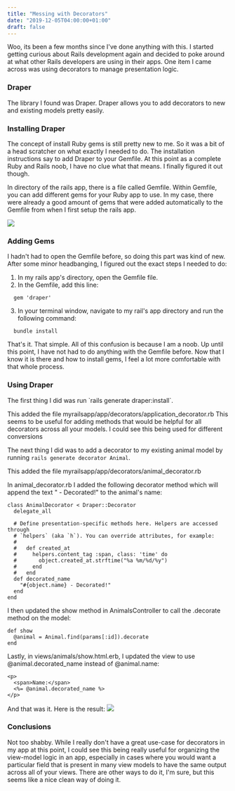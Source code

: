 ```yaml
---
title: "Messing with Decorators"
date: "2019-12-05T04:00:00+01:00"
draft: false
---
```


Woo, its been a few months since I've done anything with this. I started getting curious about Rails development again and decided to poke around at what other Rails developers are using in their apps. One item I came across was using decorators to manage presentation logic. 

<h3>Draper</h3>
The library I found was Draper. Draper allows you to add decorators to new and existing models pretty easily.

<h3>Installing Draper</h3>
The concept of install Ruby gems is still pretty new to me. So it was a bit of a head scratcher on what exactly I needed to do. The installation instructions say to add Draper to your Gemfile. At this point as a complete Ruby and Rails noob, I have no clue what that means. I finally figured it out though.

In directory of the rails app, there is a file called Gemfile. Within Gemfile, you can add different gems for your Ruby app to use. In my case, there were already a good amount of gems that were added automatically to the Gemfile from when I first setup the rails app. 

<img src="/images/Gemfile.png" />

<h3>Adding Gems</h3>
I hadn't had to open the Gemfile before, so doing this part was kind of new. After some minor headbanging, I figured out the exact steps I needed to do:

1. In my rails app's directory, open the Gemfile file.
2. In the Gemfile, add this line:
```
  gem 'draper'
```
3. In your terminal window, navigate to my rail's app directory and run the following command:
```
  bundle install
```

That's it. That simple. All of this confusion is because I am a noob. Up until this point, I have not had to do anything with the Gemfile before. Now that I know it is there and how to install gems, I feel a lot more comfortable with that whole process.

<h3>Using Draper</h3>
The first thing I did was run `rails generate draper:install`.

This added the file myrailsapp/app/decorators/application_decorator.rb
This seems to be useful for adding methods that would be helpful for all decorators across all your models. I could see this being used for different conversions

The next thing I did was to add a decorator to my existing animal model by running `rails generate decorator Animal`.

This added the file myrailsapp/app/decorators/animal_decorator.rb

In animal_decorator.rb I added the following decorator method which will append the text " - Decorated!" to the animal's name:

```
class AnimalDecorator < Draper::Decorator
  delegate_all

  # Define presentation-specific methods here. Helpers are accessed through
  # `helpers` (aka `h`). You can override attributes, for example:
  #
  #   def created_at
  #     helpers.content_tag :span, class: 'time' do
  #       object.created_at.strftime("%a %m/%d/%y")
  #     end
  #   end
  def decorated_name
    "#{object.name} - Decorated!"
  end
end
```

I then updated the show method in AnimalsController to call the .decorate method on the model:
```
def show
  @animal = Animal.find(params[:id]).decorate
end
```

Lastly, in views/animals/show.html.erb, I updated the view to use @animal.decorated_name instead of @animal.name:

```
<p>
  <span>Name:</span>
  <%= @animal.decorated_name %>
</p>
```

And that was it. Here is the result:
<img src="/images/DecoratorInUse.png" />

<h3>Conclusions</h3>
Not too shabby. While I really don't have a great use-case for decorators in my app at this point, I could see this being really useful for organizing the view-model logic in an app, especially in cases where you would want a particular field that is present in many view models to have the same output across all of your views. There are other ways to do it, I'm sure, but this seems like a nice clean way of doing it.



